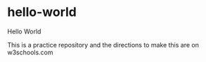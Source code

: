 # hello-world
Hello World 

This is a practice repository and the directions to make this are on w3schools.com
